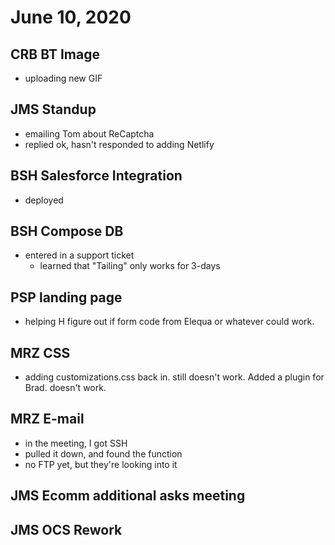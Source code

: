 # June 10, 2020

## CRB BT Image
- uploading new GIF

## JMS Standup
- emailing Tom about ReCaptcha
- replied ok, hasn't responded to adding Netlify

## BSH Salesforce Integration
- deployed

## BSH Compose DB
- entered in a support ticket
  - learned that "Tailing" only works for 3-days

## PSP landing page
- helping H figure out if form code from Elequa or whatever could work.

## MRZ CSS
- adding customizations.css back in. still doesn't work. Added a plugin for Brad. doesn't work. 

## MRZ E-mail
- in the meeting, I got SSH
- pulled it down, and found the function
- no FTP yet, but they're looking into it

## JMS Ecomm additional asks meeting

## JMS OCS Rework


